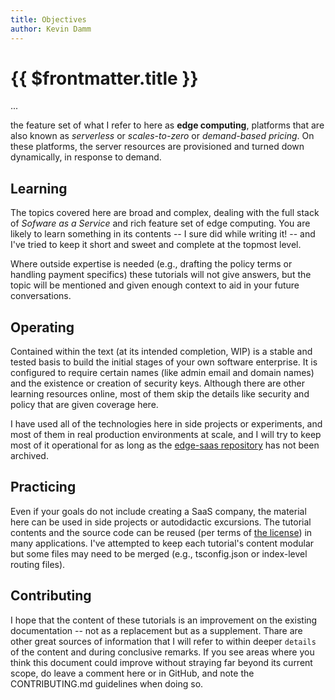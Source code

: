 ```yaml
---
title: Objectives
author: Kevin Damm
---
```


# {{ $frontmatter.title }}

...

the feature set of what I refer to here as **edge computing**,
platforms that are also known as _serverless_ or _scales-to-zero_ or _demand-based pricing_.
On these platforms, the server resources are provisioned and turned down
dynamically, in response to demand.


## Learning

The topics covered here are broad and complex, dealing with the full stack of
_Sofware as a Service_ and rich feature set of edge computing.  You are likely
to learn something in its contents -- I sure did while writing it! -- and I've
tried to keep it short and sweet and complete at the topmost level.

Where outside expertise is needed (e.g., drafting the policy terms or handling
payment specifics) these tutorials will not give answers, but the topic will be
mentioned and given enough context to aid in your future conversations.


## Operating

Contained within the text (at its intended completion, WIP) is a stable and
tested basis to build the initial stages of your own software enterprise.  It
is configured to require certain names (like admin email and domain names) and
the existence or creation of security keys.  Although there are other learning
resources online, most of them skip the details like security and policy that
are given coverage here.

I have used all of the technologies here in side projects or experiments, and
most of them in real production environments at scale, and I will try to keep
most of it operational for as long as the [edge-saas repository](https://github.com/kevindamm/edge-saas)
has not been archived.


## Practicing

Even if your goals do not include creating a SaaS company, the material here can
be used in side projects or autodidactic excursions.  The tutorial contents and
the source code can be reused (per terms of [the license](license.md)) in many
applications.  I've attempted to keep each tutorial's content modular but some
files may need to be merged (e.g., tsconfig.json or index-level routing files).


## Contributing

I hope that the content of these tutorials is an improvement on the existing
documentation -- not as a replacement but as a supplement.  Thare are other
great sources of information that I will refer to within deeper `details` of
the content and during conclusive remarks.  If you see areas where you think
this document could improve without straying far beyond its current scope, do
leave a comment here or in GitHub, and note the CONTRIBUTING.md guidelines
when doing so.
